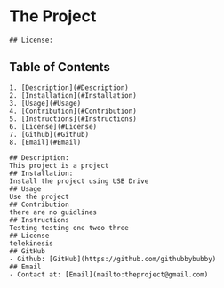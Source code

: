 # The Project
    ## License:
    
   ## Table of Contents
    1. [Description](#Description)
    2. [Installation](#Installation)
    3. [Usage](#Usage)
    4. [Contribution](#Contribution)
    5. [Instructions](#Instructions)
    6. [License](#License)
    7. [Github](#Github)
    8. [Email](#Email)  
    
    ## Description:
    This project is a project
    ## Installation:
    Install the project using USB Drive
    ## Usage
    Use the project
    ## Contribution
    there are no guidlines
    ## Instructions
    Testing testing one twoo three
    ## License
    telekinesis
    ## GitHub
    - Github: [GitHub](https://github.com/githubbybubby)
    ## Email
    - Contact at: [Email](mailto:theproject@gmail.com)

    